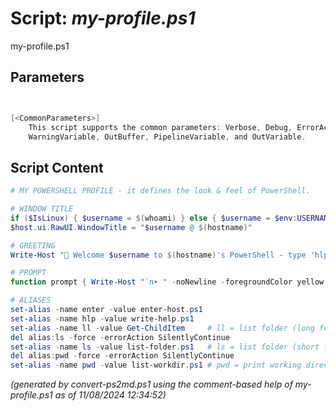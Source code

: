 Script: *my-profile.ps1*
========================

my-profile.ps1 


Parameters
----------
```powershell


[<CommonParameters>]
    This script supports the common parameters: Verbose, Debug, ErrorAction, ErrorVariable, WarningAction, 
    WarningVariable, OutBuffer, PipelineVariable, and OutVariable.
```

Script Content
--------------
```powershell
# MY POWERSHELL PROFILE - it defines the look & feel of PowerShell.

# WINDOW TITLE
if ($IsLinux) { $username = $(whoami) } else { $username = $env:USERNAME }
$host.ui.RawUI.WindowTitle = "$username @ $(hostname)"

# GREETING
Write-Host "👋 Welcome $username to $(hostname)'s PowerShell - type 'hlp' if you need help." -foregroundColor green

# PROMPT
function prompt { Write-Host "`n➤ " -noNewline -foregroundColor yellow; return " " }

# ALIASES
set-alias -name enter -value enter-host.ps1
set-alias -name hlp -value write-help.ps1
set-alias -name ll -value Get-ChildItem		# ll = list folder (long format)
del alias:ls -force -errorAction SilentlyContinue 
set-alias -name ls -value list-folder.ps1	# ls = list folder (short format)
del alias:pwd -force -errorAction SilentlyContinue
set-alias -name pwd -value list-workdir.ps1	# pwd = print working directory
```

*(generated by convert-ps2md.ps1 using the comment-based help of my-profile.ps1 as of 11/08/2024 12:34:52)*
